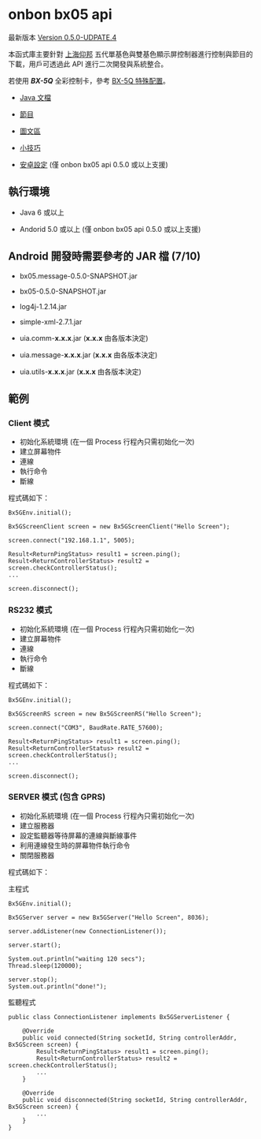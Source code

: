  onbon bx05 api
=====================

最新版本 [Version 0.5.0-UDPATE.4](https://github.com/api2doc/onbon.bx05.api/releases/tag/v0.5.0-UPDATE.4)

本函式庫主要針對 [上海仰邦](http://www.onbonbx.com/) 五代單基色與雙基色顯示屏控制器進行控制與節目的下載，用戶可透過此 API 進行二次開發與系統整合。

若使用 ***BX-5Q*** 全彩控制卡，參考 [BX-5Q 特殊配置](README_5Q.md)。

- [Java 文檔](http://api2doc.github.io/onbon.bx05.api)

- [節目](PROGRAM.md)

- [圖文區](TEXTCAPTION.md)

- [小技巧](TIPS.md)

- [安卓設定](https://github.com/api2doc/onbon.bx05.mobiledemo) (僅 onbon bx05 api 0.5.0 或以上支援)

## 執行環境
- Java 6 或以上

- Andorid 5.0 或以上 (僅 onbon bx05 api 0.5.0 或以上支援)

## Android 開發時需要參考的 JAR 檔 (7/10)
- bx05.message-0.5.0-SNAPSHOT.jar

- bx05-0.5.0-SNAPSHOT.jar

- log4j-1.2.14.jar

- simple-xml-2.7.1.jar

- uia.comm-__x.x.x__.jar (__x.x.x__ 由各版本決定)

- uia.message-__x.x.x__.jar (__x.x.x__ 由各版本決定)

- uia.utils-__x.x.x__.jar (__x.x.x__ 由各版本決定)


## 範例
### Client 模式
- 初始化系統環境 (在一個 Process 行程內只需初始化一次)
- 建立屏幕物件
- 連線
- 執行命令
- 斷線

程式碼如下：
```
Bx5GEnv.initial();

Bx5GScreenClient screen = new Bx5GScreenClient("Hello Screen");

screen.connect("192.168.1.1", 5005);

Result<ReturnPingStatus> result1 = screen.ping();
Result<ReturnControllerStatus> result2 = screen.checkControllerStatus();
...

screen.disconnect();
```

### RS232 模式
- 初始化系統環境 (在一個 Process 行程內只需初始化一次)
- 建立屏幕物件
- 連線
- 執行命令
- 斷線

程式碼如下：
```
Bx5GEnv.initial();

Bx5GScreenRS screen = new Bx5GScreenRS("Hello Screen");

screen.connect("COM3", BaudRate.RATE_57600);

Result<ReturnPingStatus> result1 = screen.ping();
Result<ReturnControllerStatus> result2 = screen.checkControllerStatus();
...

screen.disconnect();
```

### SERVER 模式 (包含 GPRS)
- 初始化系統環境 (在一個 Process 行程內只需初始化一次)
- 建立服務器
- 設定監聽器等待屏幕的連線與斷線事件
- 利用連線發生時的屏幕物件執行命令
- 關閉服務器

程式碼如下：

主程式

```
Bx5GEnv.initial();

Bx5GServer server = new Bx5GServer("Hello Screen", 8036);

server.addListener(new ConnectionListener());

server.start();

System.out.println("waiting 120 secs");
Thread.sleep(120000);

server.stop();
System.out.println("done!");

```

監聽程式

```
public class ConnectionListener implements Bx5GServerListener {

    @Override
    public void connected(String socketId, String controllerAddr, Bx5GScreen screen) {
        Result<ReturnPingStatus> result1 = screen.ping();
        Result<ReturnControllerStatus> result2 = screen.checkControllerStatus();
        ...
    }

    @Override
    public void disconnected(String socketId, String controllerAddr, Bx5GScreen screen) {
        ...
    }
}
```
